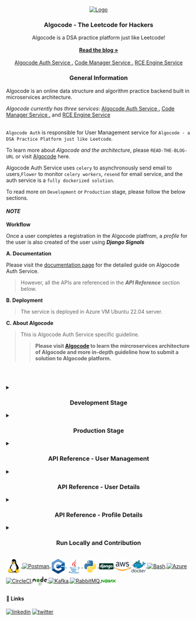                          
<br/>
<div align="center">
<a href="https://github.com/Mahboob-A/algocode">
<img src="https://github.com/Mahboob-A/algocode/assets/109282492/cc00166b-bd56-4aca-8022-33928007c32e" alt="Logo" width="700" height="400">
</a>
<h3 align="center">Algocode - The Leetcode for Hackers</h3>
<p align="center">
Algocode is a DSA practice platform just like Leetcode!
<br/>
<br/>
<a href="https://github.com/Mahboob-A/algocode-auth"><strong>Read the blog »</strong></a>
<br/>
<br/>
<a href="https://github.com/Mahboob-A/algocode-auth">Algocode Auth Service .</a>  
<a href="https://github.com/Mahboob-A/code-manager">Code Manager Service .</a>
<a href="https://github.com/Mahboob-A/rcee/">RCE Engine Service</a>
</p>
</div>

<h3 align="center">General Information</h3>

Algocode is an online data structure and algorithm practice backend built in microservices architecture. 


*Algocode currently has three services*: <a href="https://github.com/Mahboob-A/algocode-auth">Algocode Auth Service .</a> <a href="https://github.com/Mahboob-A/code-manager">Code Manager Service .</a> and <a href="https://github.com/Mahboob-A/rcee/">RCE Engine Service</a>
<br/> <br/>

`Algocode Auth` is responsible for User Management service for `Algocode - a DSA Practice Platform just like Leetcode`. 

To learn more about _Algocode and the architecture_, please `READ-THE-BLOG-URL` or visit <a href="https://github.com/Mahboob-A/algocode">Algocode</a> here. 

Algocode Auth Service uses `celery` to asynchronously send email to users,`Flower` to monitor `celery workers`,  `resend` for email service, and the auth service is a `fully dockerized solution`.

To read more on `Development` or `Production` stage, please follow the below sections.  

#### _NOTE_

**Workflow** 

Once a user completes a registration in the Algocode platfrom, a _profile_  for the user is also created of the user using **_Django Signals_**

**A. Documentation**

Please visit the <a href="https://auth-doc.algocode.site/doc/">documentation page</a>  for the detailed guide on Algocode Auth Service.

> However, all the APIs are referenced in the **_API Reference_** section below.

**B. Deployment**

> The service is deployed in Azure VM Ubuntu 22.04 server.

**C. About Algocode**

> This is Algocode Auth Service specific guideline.
>> **Please visit <a href="https://github.com/Mahboob-A/algocode">Algocode</a> to learn the mircroservices architecture of Algocode and more in-depth guideline how to submit a solution to Algocode platform.**

<br/> <br/><details>
<summary><h3 align="center">Development Stage</h3></summary>

#### Development Stage of Auth Service

The Algocode Auth Services uses the following services to serve the request during Development Stage.  

    a. Nginx as webserver.
    b. Gunicorn  as application server .
    c. Celery to process tasks asynchronously.
    d. Flower to monitor celery worker.
    e. Mailhog to mock email management.
    f. Django as backend.
    g. Django Rest Framework for API.
    h. PostgreSQL for user management database.
    i. Redis for celery backend. 
    l. Docker to containerize the service. 

<br/>
<br/>  

</details><details>
<summary><h3 align="center">Production Stage</h3></summary>

#### Production Stage of Auth Service

The Algocode Auth Services uses the following services to serve the request during Production Stage.  

    a. Nginx as webserver.
    b. Nginx Proxy Manager to manage Nginx.
    c. Portainer to manage and monitor docker container in Auth Service. 
    b. Gunicorn as application server.
    e. Celery to process tasks asynchronously.
    f. Flower to monitor celery worker.
    g. Resend as email service.
    h. Django as backend.
    i. Django Rest Framework for API.
    j. PostgreSQL for user management database.
    k. Redis for celery backend. 
    l. Docker to containerize the service. 

#### Deployment

The Auth Service is deployed in Azure VM Ubuntu 22.04 Server. 

<br/>
<br/>  

</details><details>
<summary><h3 align="center">API Reference - User Management</h3></summary>

Algocode uses JWT tokens as cookies to manage Authentication/Authorization token.

#### User Management APIs

##### Registration 

```http
    POST https://auth.algocode.site/api/v1/auth/registration/
```

| Parameter | Type     |        Description                |
| :-------- | :------- | :------------------------- |
| `username`    | `string` | **Required** Your username for the account.  |
| `email`    | `string` | **Required** Your valid email address.|
| `password1`   | `string` | **Required** Your password. | 
| `password2` | `string` |  **Required** Confirm your password. | 
| `first_name` | `string` | **Required**  Your first name. | 
| `last_name` | `string` | **Required** Your last name. | 

##### Login 

```http
  POST https://auth.algocode.site/api/v1/auth/login/
```

| Parameter | Type     | Description                |
| :-------- | :------- | :------------------------- |
| `email`    | `string` |  `Your registered email.`  |
| `password` | `string` | `Your password.`|


##### Verify Email

```http
    POST  https://auth.algocode.site/api/v1/auth/registration/verify-email/
```

| Parameter | Type     |  Description                |
| :-------- | :------- | :------------------------- |
| `key`    | `string` | **Required**. Your copied token from your email  |

To learn more on **Registration APIs** please also visit here - <a href="https://github.com/Mahboob-A/algocode?tab=readme-ov-file#b-by-registering-in-the-algocode-platform/">Registration in Algocode</a> 

##### Change Password  _(While Authenticated)._

```http
    POST  https://auth.algocode.site/api/v1/auth/password/change/
```

| Parameter | Type     |  Description                |
| :-------- | :------- | :------------------------- |
| `new_password1`    | `string` | **Required**. Your new password. |
| `new_password2`    | `string` | **Required**. Confirm your new password.  |


##### Reset Password  _(Forgot Password)._  

```http
    POST  https://auth.algocode.site/api/v1/auth/password/reset/
```

| Parameter | Type     |  Description                |
| :-------- | :------- | :------------------------- |
| `email`    | `string` | **Required**. Your registered email |

##### Confirm Reset Password  _(Confirm Forgot Password)._  

```http
    POST  https://auth.algocode.site/api/v1/auth/password/reset/confirm/
```

| Parameter | Type     |  Description                |
| :-------- | :------- | :------------------------- |
| `token`    | `string` | **Required**. Token from the email sent to your registered email address. |
| `uid`    | `string` | **Required**.  UID from the email sent to your registered email address. |
| `new_password1`    | `string` | **Required**. Your new password. |
| `new_password2`    | `string` | **Required**. Confirm your new password.  |

##### Refresh Token  _(While Authenticated)._

```http
    POST  https://auth.algocode.site/api/v1/auth/token/refresh/
```

##### Refresh Token  _(While Authenticated)._

```http
    POST  https://auth.algocode.site/api/v1/auth/logout/
```

<br/>
<br/>  

</details><details>
<summary><h3 align="center">API Reference - User Details</h3></summary>


#### User Details APIs

##### Get All User Details 

```http
    GET  https://auth.algocode.site/api/v1/user/user-detail/
```

##### Get User Details of a User  

```http
    GET  https://auth.algocode.site/api/v1/user/user-detail/<uuid:id>/
```

| Parameter | Type     | Description                |
| :-------- | :------- | :------------------------- |
| `id`    | `string` |  **Required** The `id` of the user to get details  |

<br/>
<br/>  

</details><details>
<summary><h3 align="center">API Reference - Profile Details</h3></summary>


#### User Profile Details APIs

Profiles are the more user centric details for a user.

##### Get All User Profile Details 

```http
    GET  https://auth.algocode.site/api/v1/profile/all-user-profiles/
```

##### Get Profile Details of  an Authenticated User 

```http
     GET  https://auth.algocode.site/api/v1/profile/profile/
```

##### Get Profile Details of other User  

```http
     GET  https://auth.algocode.site/api/v1/profile/profile/<uuid:id>/
```

| Parameter | Type     | Description                |
| :-------- | :------- | :------------------------- |
| `id`    | `string` |  **Required** The `id` of the user to get details  |

##### UPDATE Profile Details of an Authenticated User  

```http
     GET  https://auth.algocode.site/api/v1/profile/profile/update/
```

| Parameter | Type     | Description                |
| :-------- | :------- | :------------------------- |
| `gender`    | `string` |   `M`,  for  Male  `F` for Female , or `O` for Other. |
| `twitter_handle`    | `string` |   `Twitter` handle of the user. |
| `phone_number`    | `string` |  Phone number of the user.|

#### Healthcheck 

```http
     GET  https://auth.algocode.site/api/v1/common/healthcheck/
```

Please visit <a href="https://cm-doc.algocode.site/doc/">the documentation page</a>  for more details.

<br/>
<br/>  

</details><details>
<summary><h3 align="center">Run Locally and Contribution</h3></summary>

#### Run Locally

Please `fork` and `clone` this <a href="https://github.com/Mahboob-A/algocode-auth/tree/development/">development branch</a> of Algocode Auth Service, and follow along with the `envs-examples`. 

`cd` to `src` and create a `virtual environment`. Activate the virtual environment. 

Run `make docker-up` and the development setup will start running. Please install `make` in your host machine. 

If you use `Windows` Operating System, please run the  respective `docker commands` from the **`dev.yml`** docker compose file.

#### Contribution 

You are always welcome to contribute to the project. Please `open an issue` or `raise a PR` on the project.  

<br/>
<br/>  

</details><br/>

<a href="https://www.linux.org/" target="blank">
<img align="center" src="https://raw.githubusercontent.com/devicons/devicon/master/icons/linux/linux-original.svg" alt="Linux" height="40" width="40" />
</a>
<a href="https://postman.com" target="blank">
<img align="center" src="https://www.vectorlogo.zone/logos/getpostman/getpostman-icon.svg" alt="Postman" height="40" width="40" />
</a>
<a href="https://www.w3schools.com/cpp/" target="blank">
<img align="center" src="https://raw.githubusercontent.com/devicons/devicon/master/icons/cplusplus/cplusplus-original.svg" alt="C++" height="40" width="40" />
</a>
<a href="https://www.java.com" target="blank">
<img align="center" src="https://raw.githubusercontent.com/devicons/devicon/master/icons/java/java-original.svg" alt="Java" height="40" width="40" />
</a>
<a href="https://www.python.org" target="blank">
<img align="center" src="https://raw.githubusercontent.com/devicons/devicon/master/icons/python/python-original.svg" alt="Python" height="40" width="40" />
</a>
<a href="https://www.djangoproject.com/" target="blank">
<img align="center" src="https://raw.githubusercontent.com/devicons/devicon/master/icons/django/django-original.svg" alt="Django" height="40" width="40" />
</a>
<a href="https://aws.amazon.com" target="blank">
<img align="center" src="https://raw.githubusercontent.com/devicons/devicon/master/icons/amazonwebservices/amazonwebservices-original-wordmark.svg" alt="AWS" height="40" width="40" />
</a>
<a href="https://www.docker.com/" target="blank">
<img align="center" src="https://raw.githubusercontent.com/devicons/devicon/master/icons/docker/docker-original-wordmark.svg" alt="Docker" height="40" width="40" />
</a>
<a href="https://www.gnu.org/software/bash/" target="blank">
<img align="center" src="https://www.vectorlogo.zone/logos/gnu_bash/gnu_bash-icon.svg" alt="Bash" height="40" width="40" />
</a>
<a href="https://azure.microsoft.com/en-in/" target="blank">
<img align="center" src="https://www.vectorlogo.zone/logos/microsoft_azure/microsoft_azure-icon.svg" alt="Azure" height="40" width="40" />
</a>
<a href="https://circleci.com" target="blank">
<img align="center" src="https://www.vectorlogo.zone/logos/circleci/circleci-icon.svg" alt="CircleCI" height="40" width="40" />
</a>
<a href="https://nodejs.org" target="blank">
<img align="center" src="https://raw.githubusercontent.com/devicons/devicon/master/icons/nodejs/nodejs-original-wordmark.svg" alt="Node.js" height="40" width="40" />
</a>
<a href="https://kafka.apache.org/" target="blank">
<img align="center" src="https://www.vectorlogo.zone/logos/apache_kafka/apache_kafka-icon.svg" alt="Kafka" height="40" width="40" />
</a>
<a href="https://www.rabbitmq.com" target="blank">
<img align="center" src="https://www.vectorlogo.zone/logos/rabbitmq/rabbitmq-icon.svg" alt="RabbitMQ" height="40" width="40" />
</a>
<a href="https://www.nginx.com" target="blank">
<img align="center" src="https://raw.githubusercontent.com/devicons/devicon/master/icons/nginx/nginx-original.svg" alt="Nginx" height="40" width="40" />
</a>
<br/>

#### 🔗 Links


[![linkedin](https://img.shields.io/badge/linkedin-0A66C2?style=for-the-badge&logo=linkedin&logoColor=white)](https://www.linkedin.com/in/i-mahboob-alam/)
[![twitter](https://img.shields.io/badge/twitter-1DA1F2?style=for-the-badge&logo=twitter&logoColor=white)](https://x.com/iMahboob_A)
<br/>